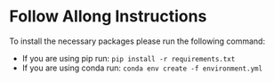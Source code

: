 # Follow Allong Instructions

To install the necessary packages please run the following command:
* If you are using pip run: `pip install -r requirements.txt`
* If you are using conda run: `conda env create -f environment.yml`
